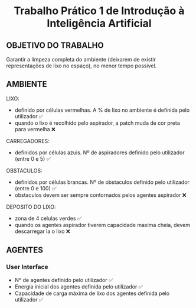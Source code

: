 # <div align="center">Trabalho Prático 1 de Introdução à Inteligência Artificial </div>  

## OBJETIVO DO TRABALHO
Garantir a limpeza completa do ambiente (deixarem de existir representações de lixo no espaço), no menor tempo possível.

## AMBIENTE
LIXO: 
- definido por células vermelhas. A % de lixo no ambiente é definida pelo utilizador ✅
- quando o lixo é recolhido pelo aspirador, a patch muda de cor preta para vermelha ❌

CARREGADORES:
- definidos por células azuis. Nº de aspiradores definido pelo utilizador (entre 0 e 5) ✅

OBSTACULOS:
- definidos por células brancas. Nº de obstaculos definido pelo utilizador (entre 0 e 100) ✅
- obstaculos devem ser sempre contornados pelos agentes aspirador ❌

DEPOSITO DO LIXO:
- zona de 4 celulas verdes ✅
- quando os agentes aspirador tiverem capacidade maxima cheia, devem descarregar la o lixo ❌




## AGENTES
### User Interface
- Nº de agentes definido pelo utilizador ✅
- Energia inicial dos agentes definida pelo utilizador ✅
- Capacidade de carga máxima de lixo dos agentes definida pelo utilizador ✅




